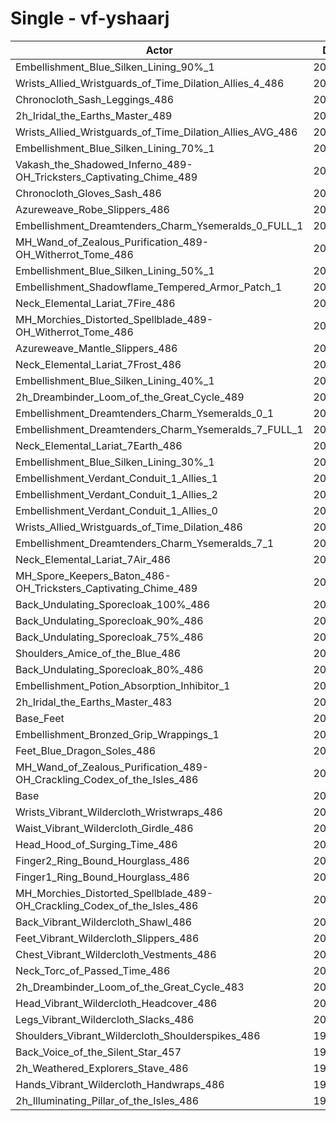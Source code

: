 # Single - vf-yshaarj
| Actor | DPS | Increase |
|---|:---:|:---:|
|Embellishment_Blue_Silken_Lining_90%_1|205515|2.28%|
|Wrists_Allied_Wristguards_of_Time_Dilation_Allies_4_486|205320|2.18%|
|Chronocloth_Sash_Leggings_486|204772|1.91%|
|2h_Iridal_the_Earths_Master_489|204677|1.86%|
|Wrists_Allied_Wristguards_of_Time_Dilation_Allies_AVG_486|204661|1.85%|
|Embellishment_Blue_Silken_Lining_70%_1|204548|1.80%|
|Vakash_the_Shadowed_Inferno_489-OH_Tricksters_Captivating_Chime_489|204546|1.80%|
|Chronocloth_Gloves_Sash_486|204348|1.70%|
|Azureweave_Robe_Slippers_486|204096|1.57%|
|Embellishment_Dreamtenders_Charm_Ysemeralds_0_FULL_1|203626|1.34%|
|MH_Wand_of_Zealous_Purification_489-OH_Witherrot_Tome_486|203517|1.28%|
|Embellishment_Blue_Silken_Lining_50%_1|203395|1.22%|
|Embellishment_Shadowflame_Tempered_Armor_Patch_1|203247|1.15%|
|Neck_Elemental_Lariat_7Fire_486|203138|1.10%|
|MH_Morchies_Distorted_Spellblade_489-OH_Witherrot_Tome_486|203091|1.07%|
|Azureweave_Mantle_Slippers_486|203059|1.06%|
|Neck_Elemental_Lariat_7Frost_486|203017|1.03%|
|Embellishment_Blue_Silken_Lining_40%_1|202973|1.01%|
|2h_Dreambinder_Loom_of_the_Great_Cycle_489|202959|1.01%|
|Embellishment_Dreamtenders_Charm_Ysemeralds_0_1|202922|0.99%|
|Embellishment_Dreamtenders_Charm_Ysemeralds_7_FULL_1|202836|0.94%|
|Neck_Elemental_Lariat_7Earth_486|202676|0.87%|
|Embellishment_Blue_Silken_Lining_30%_1|202528|0.79%|
|Embellishment_Verdant_Conduit_1_Allies_1|202480|0.77%|
|Embellishment_Verdant_Conduit_1_Allies_2|202445|0.75%|
|Embellishment_Verdant_Conduit_1_Allies_0|202373|0.71%|
|Wrists_Allied_Wristguards_of_Time_Dilation_486|202157|0.61%|
|Embellishment_Dreamtenders_Charm_Ysemeralds_7_1|202124|0.59%|
|Neck_Elemental_Lariat_7Air_486|202059|0.56%|
|MH_Spore_Keepers_Baton_486-OH_Tricksters_Captivating_Chime_489|201843|0.45%|
|Back_Undulating_Sporecloak_100%_486|201701|0.38%|
|Back_Undulating_Sporecloak_90%_486|201601|0.33%|
|Back_Undulating_Sporecloak_75%_486|201460|0.26%|
|Shoulders_Amice_of_the_Blue_486|201459|0.26%|
|Back_Undulating_Sporecloak_80%_486|201449|0.25%|
|Embellishment_Potion_Absorption_Inhibitor_1|201420|0.24%|
|2h_Iridal_the_Earths_Master_483|201320|0.19%|
|Base_Feet|201194|0.13%|
|Embellishment_Bronzed_Grip_Wrappings_1|201087|0.07%|
|Feet_Blue_Dragon_Soles_486|200950|0.01%|
|MH_Wand_of_Zealous_Purification_489-OH_Crackling_Codex_of_the_Isles_486|200948|0.00%|
|Base|200938|0.00%|
|Wrists_Vibrant_Wildercloth_Wristwraps_486|200838|-0.05%|
|Waist_Vibrant_Wildercloth_Girdle_486|200831|-0.05%|
|Head_Hood_of_Surging_Time_486|200799|-0.07%|
|Finger2_Ring_Bound_Hourglass_486|200776|-0.08%|
|Finger1_Ring_Bound_Hourglass_486|200639|-0.15%|
|MH_Morchies_Distorted_Spellblade_489-OH_Crackling_Codex_of_the_Isles_486|200537|-0.20%|
|Back_Vibrant_Wildercloth_Shawl_486|200484|-0.23%|
|Feet_Vibrant_Wildercloth_Slippers_486|200458|-0.24%|
|Chest_Vibrant_Wildercloth_Vestments_486|200282|-0.33%|
|Neck_Torc_of_Passed_Time_486|200211|-0.36%|
|2h_Dreambinder_Loom_of_the_Great_Cycle_483|200163|-0.39%|
|Head_Vibrant_Wildercloth_Headcover_486|200039|-0.45%|
|Legs_Vibrant_Wildercloth_Slacks_486|200030|-0.45%|
|Shoulders_Vibrant_Wildercloth_Shoulderspikes_486|199891|-0.52%|
|Back_Voice_of_the_Silent_Star_457|199838|-0.55%|
|2h_Weathered_Explorers_Stave_486|199816|-0.56%|
|Hands_Vibrant_Wildercloth_Handwraps_486|199748|-0.59%|
|2h_Illuminating_Pillar_of_the_Isles_486|199717|-0.61%|

